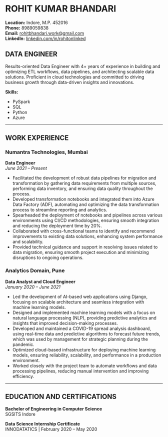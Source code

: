 # ROHIT KUMAR BHANDARI
**Location:** Indore, M.P. 452016  
**Phone:** 8989059838  
**Email:** [rohitbhandari.work@gmail.com](mailto:rohitbhandari.work@gmail.com)  
**LinkedIn:** [linkedin.com/in/rohitonlinked](https://www.linkedin.com/in/rohitonlinked)  

## DATA ENGINEER
Results-oriented Data Engineer with 4+ years of experience in building and optimizing ETL workflows, data pipelines, and architecting scalable data solutions. Proficient in cloud technologies and committed to driving business growth through data-driven insights and innovations.

**Skills:**  
- PySpark  
- SQL  
- Python  
- Azure  

---

## WORK EXPERIENCE

### Numantra Technologies, Mumbai  
**Data Engineer**  
_June 2021 – Present_

- Facilitated the development of robust data pipelines for migration and transformation by gathering data requirements from multiple sources, performing data inventory, and ensuring data quality throughout the process.
- Developed transformation notebooks and integrated them into Azure Data Factory (ADF), automating and optimizing the data transformation process to streamline reporting and analytics.
- Spearheaded the deployment of notebooks and pipelines across various environments using CI/CD methodologies, ensuring smooth integration and reducing the deployment time by 20%.
- Collaborated with cross-functional teams to identify and recommend improvements to existing data solutions, enhancing system performance and scalability.
- Provided technical guidance and support in resolving issues related to data migration, ensuring smooth project execution and minimizing disruptions to ongoing operations.

### Analytics Domain, Pune  
**Data Analyst and Cloud Engineer**  
_January 2020 – June 2021_

- Led the development of AI-based web applications using Django, focusing on scalable architecture and seamless integration with machine learning models.
- Designed and implemented machine learning models with a focus on natural language processing (NLP), providing predictive analytics and insights that improved decision-making processes.
- Developed and maintained a COVID-19 spread analysis dashboard, using real-time data and predictive algorithms to forecast future trends, which was used by management for strategic planning during the pandemic.
- Optimized cloud-based infrastructure for deploying machine learning models, ensuring reliability, scalability, and performance in a production environment.
- Worked closely with the project team to automate workflows and data processing pipelines, reducing manual intervention and improving efficiency.

---

## EDUCATION AND CERTIFICATIONS

**Bachelor of Engineering in Computer Science**  
SGSITS Indore

**Data Science Internship Certificate**  
INNODATATICS | February 2020 – May 2020
